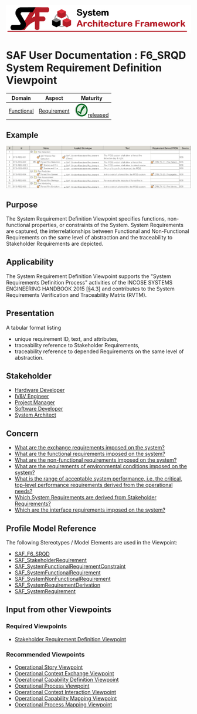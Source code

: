 ![System Architecture Framework](../diagrams/Banner_SAF.png)
# SAF User Documentation : **F6_SRQD** System Requirement Definition Viewpoint
|**Domain**|**Aspect**|**Maturity**|
| --- | --- | --- |
|[Functional](../domains.md#Domain-Functional)|[Requirement](../aspects.md#Aspect-Requirement)|![Released](../diagrams/Symbol_confirmed.png )[released](../using-saf/maturity.md#released)|
## Example
![System-Requirement-Definition-Viewpoint-primary-example.svg](../diagrams/vp-examples/System-Requirement-Definition-Viewpoint-primary-example.svg)
## Purpose
The System Requirement Definition Viewpoint specifies functions, non-functional properties, or constraints of the System. System Requirements are captured, the interrelationships between Functional and Non-Functional Requirements on the same level of abstraction and the traceability to Stakeholder Requirements are depicted.
## Applicability
The System Requirement Definition Viewpoint supports the "System Requirements Definition Process" activities of the INCOSE SYSTEMS ENGINEERING HANDBOOK 2015 [§4.3] and contributes to the System Requirements Verification and Traceability Matrix (RVTM).
## Presentation
A tabular format listing
* unique requirement ID, text, and attributes,
* traceability reference to Stakeholder Requirements,
* traceability reference to depended Requirements on the same level of abstraction.

## Stakeholder
* [Hardware Developer](../stakeholders.md#Hardware-Developer)
* [IV&V Engineer](../stakeholders.md#IV&V-Engineer)
* [Project Manager](../stakeholders.md#Project-Manager)
* [Software Developer](../stakeholders.md#Software-Developer)
* [System Architect](../stakeholders.md#System-Architect)
## Concern
* [What are the exchange requirements imposed on the system?](../concerns.md#_2021x_2_8710274_1674576758978_464279_23425)
* [What are the functional requirements imposed on the system?](../concerns.md#_2021x_2_8710274_1674576758860_195868_23350)
* [What are the non-functional requirements imposed on the system?](../concerns.md#_2021x_2_8710274_1674576758640_180559_23118)
* [What are the requirements of environmental conditions imposed on the system?](../concerns.md#_2021x_2_8710274_1674576758798_122991_23285)
* [What is the range of acceptable system performance, i.e. the critical, top-level performance requirements derived from the operational needs?](../concerns.md#_2021x_2_8710274_1674576759042_480392_23467)
* [Which System Requirements are derived from Stakeholder Requirements?](../concerns.md#_2021x_2_8710274_1674576758563_692887_23057)
* [Which are the interface requirements imposed on the system?](../concerns.md#_2021x_2_8710274_1674576758778_979635_23258)
## Profile Model Reference
The following Stereotypes / Model Elements are used in the Viewpoint:
* [SAF_F6_SRQD](../stereotypes.md#SAF_F6_SRQD)
* [SAF_StakeholderRequirement](../stereotypes.md#SAF_StakeholderRequirement)
* [SAF_SystemFunctionalRequirementConstraint](../stereotypes.md#SAF_SystemFunctionalRequirementConstraint)
* [SAF_SystemFunctionalRequirement](../stereotypes.md#SAF_SystemFunctionalRequirement)
* [SAF_SystemNonFunctionalRequirement](../stereotypes.md#SAF_SystemNonFunctionalRequirement)
* [SAF_SystemRequirementDerivation](../stereotypes.md#SAF_SystemRequirementDerivation)
* [SAF_SystemRequirement](../stereotypes.md#SAF_SystemRequirement)
## Input from other Viewpoints
### Required Viewpoints
* [Stakeholder Requirement Definition Viewpoint](Stakeholder-Requirement-Definition-Viewpoint.md)
### Recommended Viewpoints
* [Operational Story Viewpoint](Operational-Story-Viewpoint.md)
* [Operational Context Exchange Viewpoint](Operational-Context-Exchange-Viewpoint.md)
* [Operational Capability Definition Viewpoint](Operational-Capability-Definition-Viewpoint.md)
* [Operational Process Viewpoint](Operational-Process-Viewpoint.md)
* [Operational Context Interaction Viewpoint](Operational-Context-Interaction-Viewpoint.md)
* [Operational Capability Mapping Viewpoint](Operational-Capability-Mapping-Viewpoint.md)
* [Operational Process Mapping Viewpoint](Operational-Process-Mapping-Viewpoint.md)
